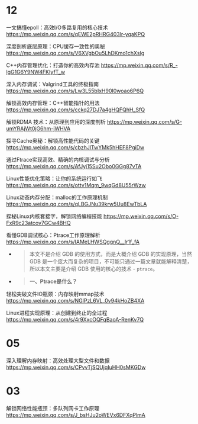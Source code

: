 
# 12

一文搞懂epoll：高效I/O多路复用的核心技术 https://mp.weixin.qq.com/s/qEWE2pRHRG403lr-yqaKPQ

深度剖析底层原理：CPU缓存一致性的奥秘 https://mp.weixin.qq.com/s/V6XVgbOu5LhDKmo1chXslg

C++内存管理优化：打造你的高效内存池 https://mp.weixin.qq.com/s/R_-lgG1G6Y9NW4FKIyfT_w

深入内存调试：Valgrind工具的终极指南 https://mp.weixin.qq.com/s/Lw3L55bIxH90I0woao6P6Q

解锁高效内存管理：C++智能指针的用法 https://mp.weixin.qq.com/s/cckq27DJ7a4gHQFQhH_SfQ

解锁RDMA 技术：从原理到应用的深度剖析 https://mp.weixin.qq.com/s/G-umYRAjWt0jG6hm-jWHVA

探寻Cache奥秘：解锁高性能代码的关键 https://mp.weixin.qq.com/s/cbzhJlTwYMk5hHEF8PgiDw

通过Ftrace实现高效、精确的内核调试与分析 https://mp.weixin.qq.com/s/AfJyj15Su2Obo0GGg87vTA

Linux性能优化策略：让你的系统运行如飞 https://mp.weixin.qq.com/s/ottv1Mqm_9wqGd8U55rWzw

Linux动态内存分配：malloc的工作原理机制 https://mp.weixin.qq.com/s/qLBGJNu39krw5Uu8EwTbLA

探秘Linux内核套接字，解锁网络编程技能 https://mp.weixin.qq.com/s/O-FxR9c23atcov7GCw4BHQ

看懂GDB调试核心：Ptrace工作原理解析 https://mp.weixin.qq.com/s/IAMeLHWSQggnQ__lr1f_fA
- > 本文不是介绍 GDB 的使用方式，而是大概介绍 GDB 的实现原理，当然 GDB 是一个庞大而复杂的项目，不可能只通过一篇文章就能解释清楚，所以本文主要是介绍 GDB 使用的核心的技术 - `ptrace`。
- > **一、Ptrace是什么？**

轻松突破文件IO瓶颈：内存映射mmap技术 https://mp.weixin.qq.com/s/NGlPzL6VL_0v94kHoZB4XA

Linux进程实现原理：从创建到终止的全过程 https://mp.weixin.qq.com/s/4r9XxcOQFqBaoA-RenKv7Q

# 05

深入理解内存映射：高效处理大型文件和数据 https://mp.weixin.qq.com/s/CPvvTjSQUjqIuHH0sMKGDw

# 03

解锁网络性能瓶颈：多队列网卡工作原理 https://mp.weixin.qq.com/s/J_bsHJu2oWEVx6DFXqPlmA
